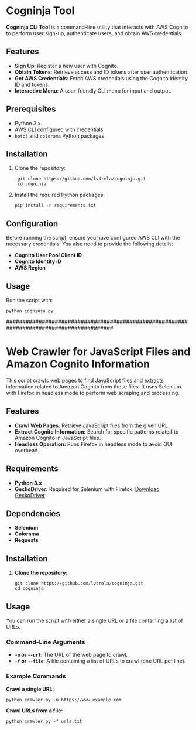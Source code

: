 # Cogninja Tool

**Cogninja CLI Tool** is a command-line utility that interacts with AWS Cognito to perform user sign-up, authenticate users, and obtain AWS credentials.

## Features

- **Sign Up**: Register a new user with Cognito.
- **Obtain Tokens**: Retrieve access and ID tokens after user authentication.
- **Get AWS Credentials**: Fetch AWS credentials using the Cognito Identity ID and tokens.
- **Interactive Menu**: A user-friendly CLI menu for input and output.

## Prerequisites

- Python 3.x
- AWS CLI configured with credentials
- `boto3` and `colorama` Python packages

## Installation

1. Clone the repository:

    ```
     git clone https://github.com/lv4rela/cogninja.git
     cd cogninja
    ```

2. Install the required Python packages:

    ```
    pip install -r requirements.txt
    ```

## Configuration

Before running the script, ensure you have configured AWS CLI with the necessary credentials. You also need to provide the following details:

- **Cognito User Pool Client ID**
- **Cognito Identity ID**
- **AWS Region**

## Usage

Run the script with:

```
python cogninja.py
```







#########################################################################################








# Web Crawler for JavaScript Files and Amazon Cognito Information

This script crawls web pages to find JavaScript files and extracts information related to Amazon Cognito from these files. It uses Selenium with Firefox in headless mode to perform web scraping and processing.

## Features

- **Crawl Web Pages:** Retrieve JavaScript files from the given URL.
- **Extract Cognito Information:** Search for specific patterns related to Amazon Cognito in JavaScript files.
- **Headless Operation:** Runs Firefox in headless mode to avoid GUI overhead.

## Requirements

- **Python 3.x**
- **GeckoDriver:** Required for Selenium with Firefox. [Download GeckoDriver](https://github.com/mozilla/geckodriver/releases)

## Dependencies

- **Selenium**
- **Colorama**
- **Requests**

## Installation

1. **Clone the repository:**

   ```
   git clone https://github.com/lv4rela/cogninja.git
   cd cogninja
   
   ```

## Usage

You can run the script with either a single URL or a file containing a list of URLs.

### Command-Line Arguments

- **`-u` or `--url`**: The URL of the web page to crawl.
- **`-f` or `--file`**: A file containing a list of URLs to crawl (one URL per line).

### Example Commands

**Crawl a single URL:**

```
python crawler.py -u https://www.example.com
```

**Crawl URLs from a file:**

```
python crawler.py -f urls.txt
```
